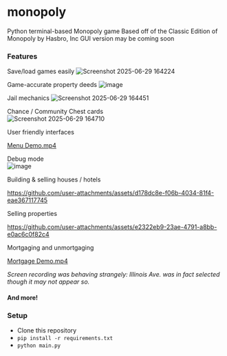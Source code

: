 # monopoly
Python terminal-based Monopoly game
Based off of the Classic Edition of Monopoly by Hasbro, Inc
GUI version may be coming soon

### Features
Save/load games easily 
![Screenshot 2025-06-29 164224](https://github.com/user-attachments/assets/194e523e-ef7a-4ee0-9400-6b14a11c1e20)

Game-accurate property deeds
![image](https://github.com/user-attachments/assets/8cee5e0e-35ce-4bed-8bd0-661d6d62a9aa)

Jail mechanics
![Screenshot 2025-06-29 164451](https://github.com/user-attachments/assets/9a431611-31fa-4d8b-a5ec-6003daf4e347)

Chance / Community Chest cards  
![Screenshot 2025-06-29 164710](https://github.com/user-attachments/assets/ad5f5712-cbde-4bf7-b56c-e6e1e5d3b707)

User friendly interfaces  

[Menu Demo.mp4](https://github.com/user-attachments/assets/a215e67b-0d21-4675-869d-9e3c447cc23e)

Debug mode  
![image](https://github.com/user-attachments/assets/ae7ffc3a-33f3-4e73-bd66-5c3eece30f25)


Building & selling houses / hotels

https://github.com/user-attachments/assets/d178dc8e-f06b-4034-81f4-eae367117745


Selling properties

https://github.com/user-attachments/assets/e2322eb9-23ae-4791-a8bb-e0ac6c0f82c4

Mortgaging and unmortgaging  

[Mortgage Demo.mp4](https://github.com/user-attachments/assets/5a5ff072-ce7c-41f7-815f-3fd982ad7901)  

*Screen recording was behaving strangely: Illinois Ave. was in fact selected though it may not appear so.*

#### And more!

### Setup 
- Clone this repository
- `pip install -r requirements.txt`
- `python main.py`
